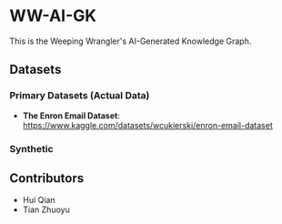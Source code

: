 # WW-AI-GK
This is the Weeping Wrangler's AI-Generated Knowledge Graph.

## Datasets

### Primary Datasets (Actual Data)
- **The Enron Email Dataset**: https://www.kaggle.com/datasets/wcukierski/enron-email-dataset

### Synthetic

## Contributors
- Hui Qian
- Tian Zhuoyu